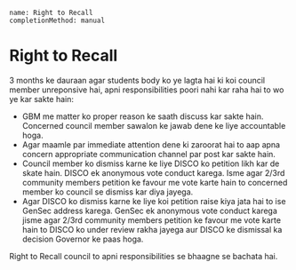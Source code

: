```ngMeta
name: Right to Recall
completionMethod: manual
```

# Right to Recall

3 months ke dauraan agar students body ko ye lagta hai ki koi council member unreponsive hai, apni responsibilities poori nahi kar raha hai to wo ye kar sakte hain:
 - GBM me matter ko proper reason ke saath discuss kar sakte hain. Concerned council member sawalon ke jawab dene ke liye accountable hoga.
 - Agar maamle par immediate attention dene ki zaroorat hai to aap apna concern appropriate communication channel par post kar sakte hain.
 - Council member ko dismiss karne ke liye DISCO ko petition likh kar de skate hain. DISCO ek anonymous vote conduct karega. Isme agar 2/3rd community members petition ke favour me vote karte hain to concerned member ko council se dismiss kar diya jayega.
 - Agar DISCO ko dismiss karne ke liye koi petition raise kiya jata hai to ise GenSec address karega. GenSec ek anonymous vote conduct karega jisme agar 2/3rd community members petition ke favour me vote karte hain to DISCO ko under review rakha jayega aur DISCO ke dismissal ka decision Governor ke paas hoga.

Right to Recall council to apni responsibilities se bhaagne se bachata hai.
